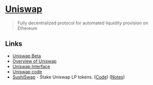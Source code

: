 # [Uniswap](https://uniswap.org/)

> Fully decentralized protocol for automated liquidity provision on Ethereum

## Links

- [Uniswap Beta](https://beta.uniswap.info/home)
- [Overview of Uniswap](https://github.com/Uniswap/universe)
- [Uniswap Interface](https://github.com/Uniswap/uniswap-interface)
- [Uniswap code](https://github.com/Uniswap/uniswap-v2-core)
- [SushiSwap](https://app.sushiswap.org/) - Stake Uniswap LP tokens. ([Code](https://github.com/sushiswap/sushiswap)) ([Notes](https://twitter.com/ameensol/status/1302395863709351936))
